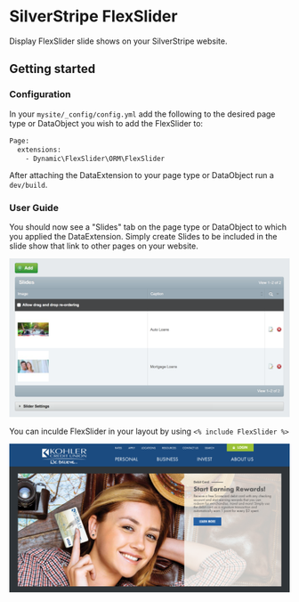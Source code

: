 # SilverStripe FlexSlider

Display FlexSlider slide shows on your SilverStripe website.

## Getting started

### Configuration

In your `mysite/_config/config.yml` add the following to the desired page type or DataObject you wish to add the FlexSlider to:

```
Page:
  extensions:
    - Dynamic\FlexSlider\ORM\FlexSlider
```

After attaching the DataExtension to your page type or DataObject run a `dev/build`.

### User Guide

You should now see a "Slides" tab on the page type or DataObject to which you applied the DataExtension. Simply create Slides to be included in the slide show that link to other pages on your website.

![screen shot](../../images/FlexSliderCMS.png)

You can inculde FlexSlider in your layout by using `<% include FlexSlider %>`

![screen shot](../../images/FlexSlider.png)